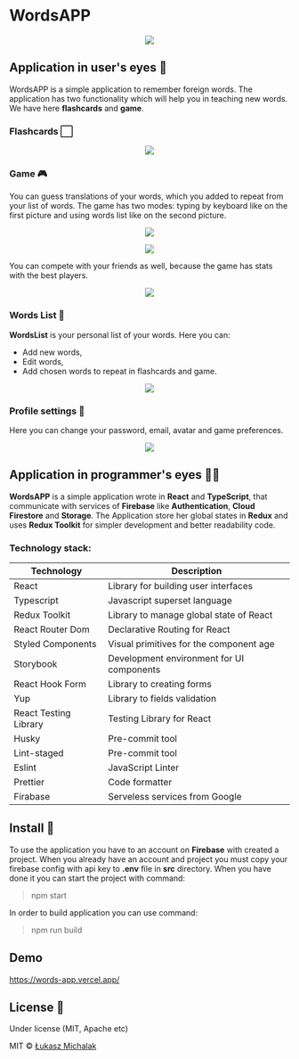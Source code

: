 # WordsAPP

<p align="center">
<img src="https://i.imgur.com/DOCBw0C.png">
</p>

## Application in user's eyes 🧑

WordsAPP is a simple application to remember foreign words. The application has two functionality which will help you in teaching new words. We have here **flashcards** and **game**.

### Flashcards ⬜

<p align="center">
<img src="https://media.giphy.com/media/om3TOfpH4vXYT02NIU/giphy.gif">
</p>

### Game 🎮

You can guess translations of your words,
which you added to repeat from your list of words. The game has two modes: typing by keyboard like on the first picture and using words list like on the second picture.

<p align="center">
<img src="https://media.giphy.com/media/pVdWZQkU3MY9RTMp0Q/giphy.gif">
</p>
<p align="center">
<img src="https://media.giphy.com/media/FE5CdPdUZ1CPbB6tz5/giphy.gif">
</p>
You can compete with your friends as well, because the game has stats with the best players.
<p align="center">
<img src="https://i.imgur.com/Pnl3Mr7.jpg">
</p>

### Words List 📘

**WordsList** is your personal list of your words. Here you can:

- Add new words,
- Edit words,
- Add chosen words to repeat in flashcards and game.
<p align="center">
<img src="https://i.imgur.com/rpbpcq3.jpg">
</p>

### Profile settings 🔧

Here you can change your password, email, avatar and game preferences.

<p align="center">
<img src="https://i.imgur.com/UxuhDOS.jpg">
</p>

## Application in programmer's eyes 👨‍💻

**WordsAPP** is a simple application wrote in **React** and **TypeScript**, that communicate with services of **Firebase** like **Authentication**, **Cloud Firestore** and **Storage**. The Application store her global states in **Redux** and uses **Redux Toolkit** for simpler development and better readability code.

### Technology stack:

| Technology            | Description                               |
| --------------------- | ----------------------------------------- |
| React                 | Library for building user interfaces      |
| Typescript            | Javascript superset language              |
| Redux Toolkit         | Library to manage global state of React   |
| React Router Dom      | Declarative Routing for React             |
| Styled Components     | Visual primitives for the component age   |
| Storybook             | Development environment for UI components |
| React Hook Form       | Library to creating forms                 |
| Yup                   | Library to fields validation              |
| React Testing Library | Testing Library for React                 |
| Husky                 | Pre\-commit tool                          |
| Lint\-staged          | Pre\-commit tool                          |
| Eslint                | JavaScript Linter                         |
| Prettier              | Code formatter                            | ` |
| Firabase              | Serveless services from Google            |

## Install 💾

To use the application you have to an account on **Firebase** with created a project. When you already have an account and project you must copy your firebase config with api key to **.env** file in **src** directory. When you have done it you can start the project with command:

> npm start

In order to build application you can use command:

> npm run build

## Demo

https://words-app.vercel.app/

## License 📝

Under license (MIT, Apache etc)

MIT © [Łukasz Michalak](https://github.com/ilukaszm)
